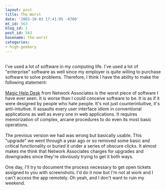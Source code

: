 ```yaml
---
layout: post
title: The Worst
date: '2003-10-03 17:41:05 -0700'
mt_id: 563
blog_id: 1
post_id: 563
basename: the-worst
categories:
- high-geekery
---
```

<br />I've used a lot of software in my computing life. I've used a lot of "enterprise" software as well since my employer is quite willing to purchase software to solve problems. Therefore, I think I have the ability to make the following statement:<br /><br /><a href="http://www.networkassociates.com/us/products/magic/home.asp">Magic Help Desk</a> from Network Associates is the worst piece of software I have ever seen. It is worse than I could conceive software to be. It is as if it were designed by people who hate people. It's not just counterintuitive, it's anti-intuitive. It assaults every user interface idiom in conventional applications as well as every one in web applications. It requires memorization of complex, arcane procedures to do even its most basic operations.<br /><br />The previous version we had was wrong but basically usable. This "upgrade" we went through a year ago or so removed some basic and critical functionality or buried it under a series of obscure clicks. It almost makes me think that Network Associates charges for upgrades and downgrades since they're obviously trying to get it both ways.<br /><br />One day, I'll try to document the process necessary to get open tickets assigned to you with screenshots. I'd do it now but I'm not at work and I can't access the app remotely. Oh yeah, and I don't want to ruin my weekend.<br /><br /><br />
